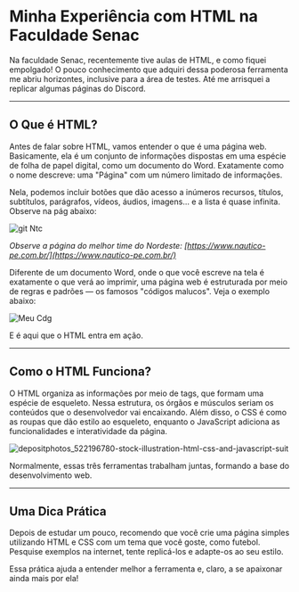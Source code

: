 # Minha Experiência com HTML na Faculdade Senac

Na faculdade Senac, recentemente tive aulas de HTML, e como fiquei empolgado! O pouco conhecimento que adquiri dessa poderosa ferramenta me abriu horizontes, inclusive para a área de testes. Até me arrisquei a replicar algumas páginas do Discord.

---

## O Que é HTML?  

Antes de falar sobre HTML, vamos entender o que é uma página web. Basicamente, ela é um conjunto de informações dispostas em uma espécie de folha de papel digital, como um documento do Word. Exatamente como o nome descreve: uma "Página" com um número limitado de informações.  

Nela, podemos incluir botões que dão acesso a inúmeros recursos, títulos, subtítulos, parágrafos, vídeos, áudios, imagens... e a lista é quase infinita. Observe na pág abaixo:

![git Ntc](https://github.com/user-attachments/assets/bce170af-6630-41f1-8dd6-94085118ab32)


*Observe a página do melhor time do Nordeste: [https://www.nautico-pe.com.br/](https://www.nautico-pe.com.br/)*

Diferente de um documento Word, onde o que você escreve na tela é exatamente o que verá ao imprimir, uma página web é estruturada por meio de regras e padrões — os famosos "códigos malucos". Veja o exemplo abaixo:  

![Meu Cdg](https://github.com/user-attachments/assets/ab994e70-0d2b-47e1-97d1-1331ed9e8092)

E é aqui que o HTML entra em ação.

---

## Como o HTML Funciona?  

O HTML organiza as informações por meio de tags, que formam uma espécie de esqueleto. Nessa estrutura, os órgãos e músculos seriam os conteúdos que o desenvolvedor vai encaixando. Além disso, o CSS é como as roupas que dão estilo ao esqueleto, enquanto o JavaScript adiciona as funcionalidades e interatividade da página.  

![depositphotos_522196780-stock-illustration-html-css-and-javascript-suit](https://github.com/user-attachments/assets/2a1ba4c5-bea8-4563-aaac-237d452e29fe)

Normalmente, essas três ferramentas trabalham juntas, formando a base do desenvolvimento web.  

---

## Uma Dica Prática  

Depois de estudar um pouco, recomendo que você crie uma página simples utilizando HTML e CSS com um tema que você goste, como futebol. Pesquise exemplos na internet, tente replicá-los e adapte-os ao seu estilo.  

Essa prática ajuda a entender melhor a ferramenta e, claro, a se apaixonar ainda mais por ela!
